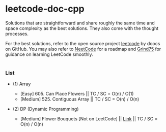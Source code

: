 # leetcode-doc-cpp
Solutions that are straightforward and share roughly the same time and space complexity as the best solutions. They also come with the thought processes.

For the best solutions, refer to the open source project <a href="https://github.com/doocs/leetcode/tree/main/solution">leetcode</a> by doocs on GitHub. You may also refer to <a href="https://neetcode.io/">NeetCode</a> for a roadmap and <a href="https://www.techinterviewhandbook.org/grind75">Grind75</a> for guidance on learning LeetCode smoothly.
<br><br>

### List 

- (1) Array
  - [Easy] 605. Can Place Flowers  ||  TC / SC = O(n) / O(1)
  - [Medium] 525. Contiguous Array  ||  TC / SC = O(n) / O(n)

- (2) DP (Dynamic Programming)
  - [Medium] Flower Bouquets [Not on LeetCode] || [Link](https://leetcode.com/discuss/interview-question/365425/coinlist-oa-2019-nuclear-rods) || TC / SC = O(n) / O(n)
